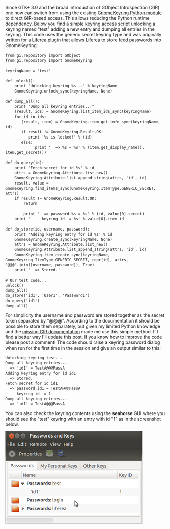 Since GTK+ 3.0 and the broad introduction of GObject Introspection (GIR)
one now can switch from using the existing [GnomeKeyring Python
module](http://www.mindbending.org/bending-gnome-keyring-with-python-part-1/)
to direct GIR-based access. This allows reducing the Python runtime
dependency. Below you find a simple keyring access script unlocking a
keyring named \"test\" adding a new entry and dumping all entries in the
keyring. This code uses the generic secret keyring type and was
originally written for a [Liferea
plugin](http://liferea.git.sourceforge.net/git/gitweb.cgi?p=liferea/liferea;a=blob_plain;f=plugins/gnome-keyring.py;hb=HEAD)
that allows [Liferea](http://liferea.sf.net) to store feed passwords
into GnomeKeyring:

    from gi.repository import GObject
    from gi.repository import GnomeKeyring

    keyringName = 'test'

    def unlock():
        print 'Unlocking keyring %s...' % keyringName
        GnomeKeyring.unlock_sync(keyringName, None)

    def dump_all():
        print "Dump all keyring entries..."
        (result, ids) = GnomeKeyring.list_item_ids_sync(keyringName)
        for id in ids:  
           (result, item) = GnomeKeyring.item_get_info_sync(keyringName, id)
           if result != GnomeKeyring.Result.OK:
              print '%s is locked!' % (id)
           else:
                 print '  => %s = %s' % (item.get_display_name(), item.get_secret())

    def do_query(id):
        print 'Fetch secret for id %s' % id
        attrs = GnomeKeyring.Attribute.list_new()
        GnomeKeyring.Attribute.list_append_string(attrs, 'id', id)
        result, value = GnomeKeyring.find_items_sync(GnomeKeyring.ItemType.GENERIC_SECRET, attrs)
        if result != GnomeKeyring.Result.OK:
            return

            print '  => password %s = %s' % (id, value[0].secret)
        print '     keyring id  = %s' % value[0].item_id

    def do_store(id, username, password):
        print 'Adding keyring entry for id %s' % id
        GnomeKeyring.create_sync(keyringName, None)
        attrs = GnomeKeyring.Attribute.list_new()
        GnomeKeyring.Attribute.list_append_string(attrs, 'id', id)
        GnomeKeyring.item_create_sync(keyringName, GnomeKeyring.ItemType.GENERIC_SECRET, repr(id), attrs, '@@@'.join([username, password]), True)
        print '  => Stored.'

    # Our test code...
    unlock()
    dump_all()
    do_store('id1', 'User1', 'Password1')
    do_query('id1')
    dump_all()

For simplicity the username and password are stored together as the
secret token separated by \"@@@\". According to the documentation it
should be possible to store them separately, but given my limited Python
knowledge and the [missing GIR
documentation](http://www.roojs.org/seed/gir-1.2-gtk-3.0/seed/) made me
use this simple method. If I find a better way I\'ll update this post.
If you know how to improve the code please post a comment! The code
should raise a keyring password dialog when run for the first time in
the session and give an output similar to this:

    Unlocking keyring test...
    Dump all keyring entries...
      => 'id1' = TestA@@@PassA
    Adding keyring entry for id id1
      => Stored.
    Fetch secret for id id1
      => password id1 = TestA@@@PassA
         keyring id  = 1
    Dump all keyring entries...
      => 'id1' = TestA@@@PassA

You can also check the keyring contents using the **seahorse** GUI where
you should see the \"test\" keyring with an entry with id \"1\" as in
the screenshot below.

![](images/image1.png)